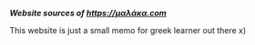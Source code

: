 ***Website sources of https://μαλάκα.com***

This website is just a small memo for greek learner out there x)